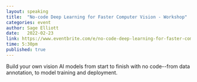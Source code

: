 ```yaml
---
layout: speaking
title:  "No-code Deep Learning for Faster Computer Vision - Workshop"
categories: event
author: Sage Elliott
date:   2022-02-23
link: https://www.eventbrite.com/e/no-code-deep-learning-for-faster-computer-vision-free-workshop-tickets-213110468147
time: 5:30pm
published: true
---
```


Build your own vision AI models from start to finish with no code--from data annotation, to model training and deployment.
